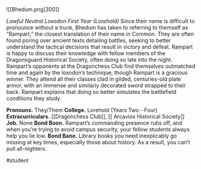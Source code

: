 ![[Bhedum.png|300]]

*Lawful Neutral Loxodon First Year (Lorehold)*
Since their name is difficult to pronounce without a trunk, Bhedum has taken to referring to themself as “Rampart,” the closest translation of their name in Common. They are often found poring over ancient texts detailing battles, seeking to better understand the tactical decisions that result in victory and defeat. Rampart is happy to discuss their knowledge with fellow members of the Dragonsguard Historical Society, often doing so late into the night. 
Rampart’s opponents at the Dragonchess Club find themselves outmatched time and again by the loxodon’s technique, though Rampart is a gracious winner. They attend all their classes clad in gilded, centuries-old plate armor, with an immense and similarly decorated sword strapped to their back. Rampart explains that doing so better simulates the battlefield conditions they study. 

**Pronouns.** They/Them
**College.** Lorehold (Years Two - Four)
**Extracurriculars.** [[Dragonchess Club]], [[ Arcavios Historical Society]]
**Job.** None 
**Bond Boon.** Rampart’s commanding presence rubs off, and when you’re trying to avoid campus security, your fellow students always help you lie low. 
**Bond Bane.** Library books you need inexplicably go missing at key times, especially those about history. As a result, you can’t pull all-nighters.

#student